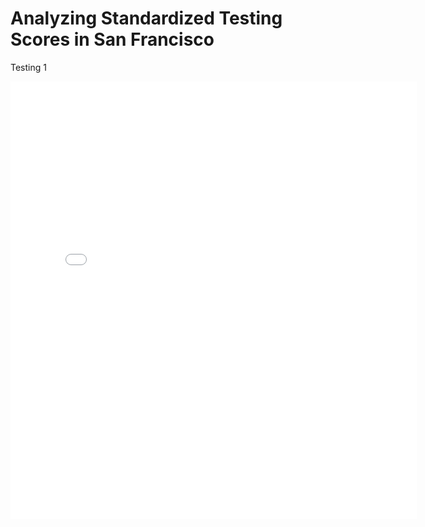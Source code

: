 # Analyzing Standardized Testing Scores in San Francisco

Testing 1

<iframe src="/_includes/TimeSlider.html" style="border:none;height:700px;width:650px;"/>
